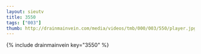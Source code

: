 ```yaml
--- 
layout: sieutv
title: 3550
tags: ["003"]
thumb: http://drainmainvein.com/media/videos/tmb/000/003/550/player.jpg
---
```

{% include drainmainvein key="3550" %} 
